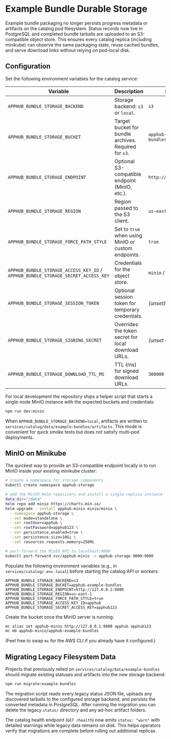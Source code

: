 # Example Bundle Durable Storage

Example bundle packaging no longer persists progress metadata or artifacts on the catalog pod filesystem. Status records now live in PostgreSQL and completed bundle tarballs are uploaded to an S3-compatible object store. This ensures every catalog replica (including minikube) can observe the same packaging state, reuse cached bundles, and serve download links without relying on pod-local disk.

## Configuration

Set the following environment variables for the catalog service:

| Variable | Description | Example |
| --- | --- | --- |
| `APPHUB_BUNDLE_STORAGE_BACKEND` | Storage backend: `s3` or `local`. | `s3` |
| `APPHUB_BUNDLE_STORAGE_BUCKET` | Target bucket for bundle archives. Required for `s3`. | `apphub-example-bundles` |
| `APPHUB_BUNDLE_STORAGE_ENDPOINT` | Optional S3-compatible endpoint (MinIO, etc.). | `http://127.0.0.1:9000` |
| `APPHUB_BUNDLE_STORAGE_REGION` | Region passed to the S3 client. | `us-east-1` |
| `APPHUB_BUNDLE_STORAGE_FORCE_PATH_STYLE` | Set to `true` when using MinIO or custom endpoints. | `true` |
| `APPHUB_BUNDLE_STORAGE_ACCESS_KEY_ID` / `APPHUB_BUNDLE_STORAGE_SECRET_ACCESS_KEY` | Credentials for the object store. | `minio` / `minio123` |
| `APPHUB_BUNDLE_STORAGE_SESSION_TOKEN` | Optional session token for temporary credentials. | _(unset)_ |
| `APPHUB_BUNDLE_STORAGE_SIGNING_SECRET` | Overrides the token secret for local download URLs. | _(unset – generated)_ |
| `APPHUB_BUNDLE_STORAGE_DOWNLOAD_TTL_MS` | TTL (ms) for signed download URLs. | `300000` |

For local development the repository ships a helper script that starts a single-node MinIO instance with the expected buckets and credentials:

```bash
npm run dev:minio
```

When `APPHUB_BUNDLE_STORAGE_BACKEND=local`, artifacts are written to `services/catalog/data/example-bundles/artifacts`. This mode is convenient for quick smoke tests but does not satisfy multi-pod deployments.

## MinIO on Minikube

The quickest way to provide an S3-compatible endpoint locally is to run MinIO inside your existing minikube cluster:

```bash
# create a namespace for storage components
kubectl create namespace apphub-storage

# add the MinIO Helm repository and install a single-replica instance
data_dir="/data"
helm repo add minio https://charts.min.io/
helm upgrade --install apphub-minio minio/minio \
  --namespace apphub-storage \
  --set mode=standalone \
  --set rootUser=apphub \
  --set rootPassword=apphub123 \
  --set persistence.enabled=true \
  --set persistence.size=10Gi \
  --set resources.requests.memory=256Mi

# port-forward the MinIO API to localhost:9000
kubectl port-forward svc/apphub-minio -n apphub-storage 9000:9000
```

Populate the following environment variables (e.g., in `services/catalog/.env.local`) before starting the catalog API or workers:

```env
APPHUB_BUNDLE_STORAGE_BACKEND=s3
APPHUB_BUNDLE_STORAGE_BUCKET=apphub-example-bundles
APPHUB_BUNDLE_STORAGE_ENDPOINT=http://127.0.0.1:9000
APPHUB_BUNDLE_STORAGE_REGION=us-east-1
APPHUB_BUNDLE_STORAGE_FORCE_PATH_STYLE=true
APPHUB_BUNDLE_STORAGE_ACCESS_KEY_ID=apphub
APPHUB_BUNDLE_STORAGE_SECRET_ACCESS_KEY=apphub123
```

Create the bucket once the MinIO server is running:

```bash
mc alias set apphub-minio http://127.0.0.1:9000 apphub apphub123
mc mb apphub-minio/apphub-example-bundles
```

(Feel free to swap `mc` for the AWS CLI if you already have it configured.)

## Migrating Legacy Filesystem Data

Projects that previously relied on `services/catalog/data/example-bundles` should migrate existing statuses and artifacts into the new storage backend:

```bash
npm run migrate:example-bundles
```

The migration script reads every legacy status JSON file, uploads any discovered tarballs to the configured storage backend, and persists the converted metadata in PostgreSQL. After running the migration you can delete the legacy `status/` directory and any ad-hoc artifact folders.

The catalog health endpoint (`GET /health`) now emits `status: "warn"` with detailed warnings while legacy data remains on disk. This helps operators verify that migrations are complete before rolling out additional replicas.
